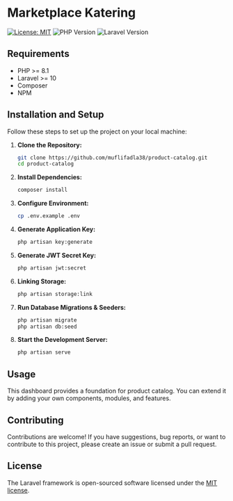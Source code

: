 # Marketplace Katering

[![License: MIT](https://img.shields.io/badge/License-MIT-yellow.svg)](https://opensource.org/licenses/MIT)
![PHP Version](https://img.shields.io/badge/PHP-8.1-blue)
![Laravel Version](https://img.shields.io/badge/Laravel-10-orange)

## Requirements

- PHP >= 8.1
- Laravel >= 10
- Composer
- NPM


## Installation and Setup

Follow these steps to set up the project on your local machine:

1. **Clone the Repository:**
   ```bash
   git clone https://github.com/muflifadla38/product-catalog.git
   cd product-catalog

2. **Install Dependencies:**
   ```bash
   composer install

3. **Configure Environment:**
   ```bash
   cp .env.example .env

4. **Generate Application Key:**
   ```bash
   php artisan key:generate

5. **Generate JWT Secret Key:**
   ```bash
   php artisan jwt:secret

6. **Linking Storage:**
   ```bash
   php artisan storage:link

7. **Run Database Migrations & Seeders:**
   ```bash
   php artisan migrate
   php artisan db:seed

8. **Start the Development Server:**
   ```bash
   php artisan serve


## Usage
This dashboard provides a foundation for product catalog. You can extend it by adding your own components, modules, and features.


## Contributing
Contributions are welcome! If you have suggestions, bug reports, or want to contribute to this project, please create an issue or submit a pull request.

## License

The Laravel framework is open-sourced software licensed under the [MIT license](https://opensource.org/licenses/MIT).
